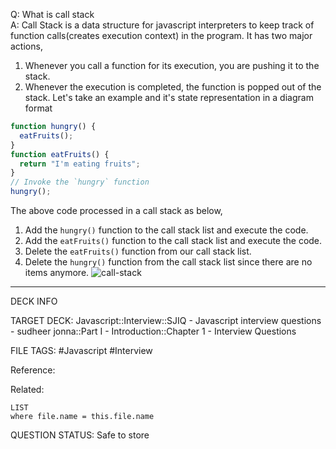 Q: What is call stack  
A: Call Stack is a data structure for javascript interpreters to keep track of function calls(creates execution context) in the program. It has two major actions,
1. Whenever you call a function for its execution, you are pushing it to the stack.
2. Whenever the execution is completed, the function is popped out of the stack.
   Let's take an example and it's state representation in a diagram format
```javascript
function hungry() {
  eatFruits();
}
function eatFruits() {
  return "I'm eating fruits";
}
// Invoke the `hungry` function
hungry();
```
The above code processed in a call stack as below,
1. Add the `hungry()` function to the call stack list and execute the code.
2. Add the `eatFruits()` function to the call stack list and execute the code.
3. Delete the `eatFruits()` function from our call stack list.
4. Delete the `hungry()` function from the call stack list since there are no items anymore.
   ![call-stack](../../../../images/call-stack.png)
<!--ID: 1693596701601-->

---

DECK INFO

TARGET DECK: Javascript::Interview::SJIQ - Javascript interview questions - sudheer jonna::Part I - Introduction::Chapter 1 - Interview Questions

FILE TAGS: #Javascript #Interview

Reference:

Related:

```dataview
LIST
where file.name = this.file.name
```

QUESTION STATUS: Safe to store